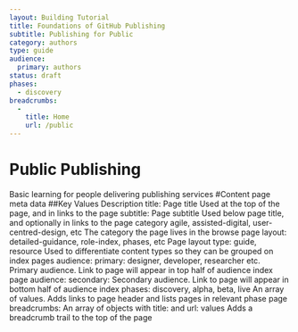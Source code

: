 ```yaml
---
layout: Building Tutorial
title: Foundations of GitHub Publishing
subtitle: Publishing for Public 
category: authors
type: guide
audience:
  primary: authors
status: draft
phases:
  - discovery
breadcrumbs:
  -
    title: Home
    url: /public
---
```

# Public Publishing
Basic learning for people delivering publishing services 
#Content page meta data
##Key	              Values	                  Description
title:	          Page title	              Used at the top of the page, and in links to the page
subtitle:	        Page subtitle	            Used below page title, and optionally in links to the page
category	        agile, assisted-digital, user-centred-design, etc	The category the page lives in the browse page
layout:	          detailed-guidance, role-index, phases, etc	Page layout
type:	            guide, resource	          Used to differentiate content types so they can be grouped on index pages
audience:         primary:	designer, developer, researcher etc.	Primary audience. Link to page will appear in top half of audience index page
audience:         secondary:		            Secondary audience. Link to page will appear in bottom half of audience index
phases:	          discovery, alpha, beta, live	An array of values. Adds links to page header and lists pages in relevant phase page
breadcrumbs:	    An array of objects with title: and url: values	Adds a breadcrumb trail to the top of the page

